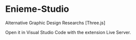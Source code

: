 # Enieme-Studio
Alternative Graphic Design Researchs [Three.js]

Open it in Visual Studio Code with the extension Live Server.
